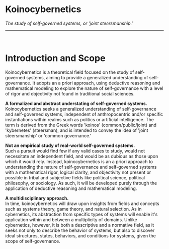 # Koinocybernetics

<i>The study of self-governed systems, or 'joint steersmanship.'</i>

---
<br>

# Introduction and Scope
Koinocybernetics is a theoretical field focused on the study of self-governed systems, aiming to provide a generalized understanding of self-governance. It adopts an a priori approach, using deductive reasoning and mathematical modeling to explore the nature of self-governance with a level of rigor and objectivity not found in traditional social sciences.


**A formalized and abstract understating of self-governed systems.**<br>
Koinocybernetics seeks a generalized understanding of self-governance and self-governed systems, independent of anthropocentric and/or specific instantiations within realms such as politics or artificial intelligence. The term is derived from the Greek words 'koinos' (common/public/joint) and 'kybernetes' (steersman), and is intended to convey the idea of 'joint steersmanship' or 'common governance.'

**Not an empirical study of real-world self-governed systems.**<br>
Such a pursuit would find few if any valid cases to study, would not necessitate an independent field, and would be as dubious as those upon which it would rely. Instead, koinocybernetics is an a priori approach to understanding the nature of self-governance and self-governed systems with a mathematical rigor, logical clarity, and objectivity not present or possible in tribal and subjective fields like political science, political philosophy, or sociology. As such, it will be developed purely through the application of deductive reasoning and mathematical modeling.

**A multidisciplinary approach.**<br>
In time, koinocybernetics will draw upon insights from fields and concepts such as systems theory, game theory, and natural selection. As in cybernetics, its abstraction from specific types of systems will enable it's application within and between a multiplicity of domains. Unlike cybernetics, however, it is both a descriptive and a normative field, as it seeks not only to describe the behavior of systems, but also to discover ideal structures, states, behaviors, and conditions for systems, given the scope of self-governance.

